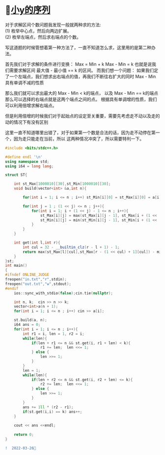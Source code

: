 #  🐡[小y的序列](https://ac.nowcoder.com/acm/contest/30880/F)

   
   对于求解区间个数问题我发现一般就两种求的方法:   
   (1)  枚举中心点，然后向两边扩展。  
   (2)  枚举左端点，然后求右端点的个数。
   
   
   写这道题的时候管想着第一种方法了，一直不知道怎么求，这里用的是第二种办法。
   
   首先我们对于求解的条件进行变换：
   Max = Min + k
   Max - Min = k
   也就是说我们需要求解区间 最大值 - 最小值 == k 的区间。 
   而我们想一个问题：
   如果我们定了一个左端点，我们想求出右端点的值，再我们不断往右扩大的同时 Max - Min具有单调不减的性质   
   
   那么我们就可以求出最大的 Max - Min < k的端点， 以及 Max - Min == k的端点
   那么可以选择的右端点就是这两个端点之间的点。
   根据具有单调增的性质，我们可以利用倍增求解右端点。
   
   但是利用倍增的时候我们对于起始点的设定至关重要，需要先考虑走不动以及走的动的情况下有没有区别  
   
   这里一直不知道哪里出错了，对于如果第一个数是合法的话，因为走不动停在第一个，因为走只能走在当前，所以
   这两种情况冲突了，所以需要特判一下。
   
```C++
#include <bits/stdc++.h>

#define endl '\n'
using namespace std;
using i64 = long long;

struct ST{

    int st_Max[1000010][30],st_Min[1000010][30];
    void build(vector<int> &a,int n){

        for(int i = 1; i <= n ; i++) st_Min[i][0] = st_Max[i][0] = a[i];

        for(int j = 1 ; (1 << j) <= n ; j++){
            for(int i = 1; i + (1 << j) - 1 <= n ; i++){
                st_Max[i][j] = max(st_Max[i][j - 1], st_Max[i + (1 << (j - 1))][j - 1]); 
                st_Min[i][j] = min(st_Min[i][j - 1], st_Min[i + (1 << (j - 1))][j - 1]); 
            }
        }
    }

    int get(int l,int r){
        int cul = 32 - __builtin_clz(r - l + 1) - 1;
        return max(st_Max[l][cul],st_Max[r - (1 << cul) + 1][cul]) - min(st_Min[l][cul],st_Min[r - (1 << cul) + 1][cul]);
    }
}st;
int main()
{
#ifndef ONLINE_JUDGE
freopen("in.txt","r",stdin);
freopen("out.txt","w",stdout);
#endif
    ios::sync_with_stdio(false);cin.tie(nullptr);

    int n, k;  cin >> n >> k;
    vector<int>a(n + 1);
    for(int i = 1; i <= n ; i++) cin >> a[i];

    st.build(a, n);
    i64 ans = 0;
    for(int i = 1; i <= n ; i++){
        int r1 = i, len = 1, r2 = i;
        while(len){
            if(len + r1 <= n && st.get(i, r1 + len) < k){
                r1 += len;  len <<= 1;
            } else {
                len >>= 1;
            }
        }
        len = 1;
        while(len){
            if(len + r2 <= n && st.get(i, r2 + len) <= k){
                r2 += len;  len <<= 1;
            } else {
                len >>= 1;
            }
        }
        ans += 1ll * (r2 - r1);
        if(st.get(i,i) == k) ans++;
    }
    
    cout << ans <<endl;
    
    return 0;
}
```
```diff
!  2022-03-26🏸
```
